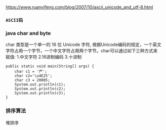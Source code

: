 https://www.ruanyifeng.com/blog/2007/10/ascii_unicode_and_utf-8.html

### `ASCII码`











### java char and byte

char 类型是一个单一的 16 位 Unicode 字符, 根据Unicode编码的规定，一个英文字符占用一个字节，一个中文字符占用两个字节。char可以通过如下三种方式来赋值: 1.中文字符 2.16进制编码 3.十进制

```
public static void main(String[] args) {
    char c1 = '严';
    char c2='\u4E25';
    char c3 = 20005;
    System.out.println(c1);
    System.out.println(c2);
    System.out.println(c3);
}
```





### 排序算法

堆排序